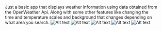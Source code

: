 Just a basic app that displays weather information using data obtained from the OpenWeather Api. 
Along with some other features like changing the time and temperature scales and background that changes depending on what area you search. 
![Alt text](relative%20githubpics/gitpic1.png?raw=true "Title")
![Alt text](relative%20githubpics/gitpic1.png?raw=true "Title")
![Alt text](relative%20githubpics/gitpic1.png?raw=true "Title")
![Alt text](relative%20githubpics/gitpic1.png?raw=true "Title")
![Alt text](relative%20githubpics/gitpic1.png?raw=true "Title")
